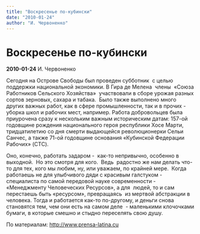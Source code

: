 ```yaml
---
title: "Воскресенье по-кубински"
date: "2010-01-24"
author: "И. Червоненко"
---
```


# Воскресенье по-кубински

**2010-01-24** И. Червоненко

Сегодня на Острове Свободы был проведен субботник  с целью поддержки национальной экономики. В Гира де Мелена  члены  «Союза Работников Сельского Хозяйства»  участвовали в сборе урожая разных сортов зерновых, сахара и табака.  Было также выполнено много  других важных работ, как в сфере промышленности, так и в прочих - уборка школ и рабочих мест, например. Работа добровольцев была приурочена сразу к нескольким важным историческим датам: 157-ой годовщине рождения национального героя республики Хосе Марти, тридцатилетию со дня смерти выдающейся революционерки Сельи Санчес, а также 71-ой годовщине основания «Кубинской Федерации Рабочих» (CTC).

Оно, конечно, работать задаром -  как-то непривычно, особенно в выходной.  Но это смотря для кого.  Ведь  радостно же нам делать что-то для тех, кого мы любим, ну, или уважаем, по крайней мере.  Когда работаешь не для улыбчивого дяди с красивым галстуком - специалиста по самой передовой науке современности - «Менеджменту Человеческих Ресурсов», а для  людей, то и сам перестаешь быть «ресурсом», превращаясь  из мертвой абстракции в человека. Тогда и работается как-то по-другому, и деньги снова становятся тем, чем они есть на самом деле  - маленькими клочочками бумаги, в которые смешно и стыдно переселять свою душу.

По материалам: http://www.prensa-latina.cu